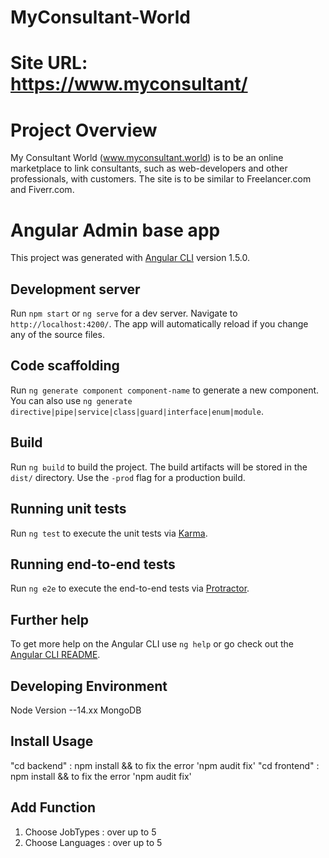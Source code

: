 # MyConsultant-World
# Site URL: https://www.myconsultant/

# Project Overview
My Consultant World (www.myconsultant.world) is to be an online marketplace to link consultants, such as web-developers and other professionals, with customers. The site is to be similar to Freelancer.com and Fiverr.com. 

# Angular Admin base app

This project was generated with [Angular CLI](https://github.com/angular/angular-cli) version 1.5.0.

## Development server

Run `npm start` or `ng serve` for a dev server. Navigate to `http://localhost:4200/`. The app will automatically reload if you change any of the source files.

## Code scaffolding

Run `ng generate component component-name` to generate a new component. You can also use `ng generate directive|pipe|service|class|guard|interface|enum|module`.

## Build

Run `ng build` to build the project. The build artifacts will be stored in the `dist/` directory. Use the `-prod` flag for a production build.

## Running unit tests

Run `ng test` to execute the unit tests via [Karma](https://karma-runner.github.io).

## Running end-to-end tests

Run `ng e2e` to execute the end-to-end tests via [Protractor](http://www.protractortest.org/).

## Further help

To get more help on the Angular CLI use `ng help` or go check out the [Angular CLI README](https://github.com/angular/angular-cli/blob/master/README.md).

## Developing Environment

Node Version --14.xx
MongoDB

## Install Usage

"cd backend" : npm install && to fix the error 'npm audit fix'
"cd frontend" : npm install && to fix the error 'npm audit fix'


## Add Function

1. Choose JobTypes : over up to 5
2. Choose Languages : over up to 5

